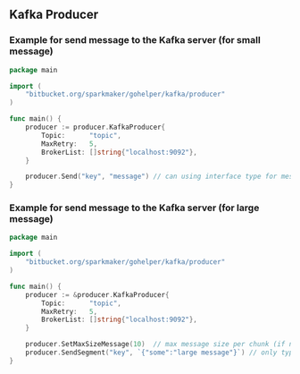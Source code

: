 ## Kafka Producer ##

### Example for send message to the Kafka server (for small message) ###

```go
package main

import (
	"bitbucket.org/sparkmaker/gohelper/kafka/producer"
)

func main() {
	producer := producer.KafkaProducer{
		Topic:      "topic",
		MaxRetry:   5,
		BrokerList: []string{"localhost:9092"},
	}

	producer.Send("key", "message") // can using interface type for message
}
```

### Example for send message to the Kafka server (for large message) ###

```go
package main

import (
	"bitbucket.org/sparkmaker/gohelper/kafka/producer"
)

func main() {
	producer := &producer.KafkaProducer{
		Topic:      "topic",
		MaxRetry:   5,
		BrokerList: []string{"localhost:9092"},
	}

	producer.SetMaxSizeMessage(10)	// max message size per chunk (if not set, default as maximum 950000 bytes per chunk)
	producer.SendSegment("key", `{"some":"large message"}`) // only type 'string' supported for message to be sent
}
```

